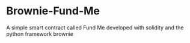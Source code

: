 # Brownie-Fund-Me
A simple smart contract called Fund Me developed with solidity and the python framework brownie

